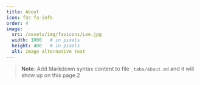 ```yaml
---
title: About
icon: fas fa-info
order: 4
image:
  src: /assets/img/favicons/Lee.jpg
  width: 1000   # in pixels
  height: 400   # in pixels
  alt: image alternative text
---
```



> **Note**: Add Markdown syntax content to file `_tabs/about.md` and it will show up on this page.2

